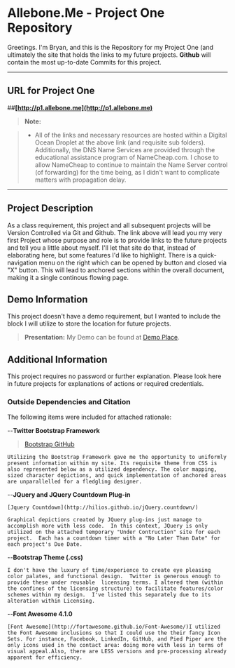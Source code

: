 Allebone.Me - Project One Repository
===================


Greetings.  I'm Bryan, and this is the Repository for my Project One (and ultimately the site that holds the links to my future projects.  **Github** will contain the most up-to-date Commits for this project.  


----------


URL for Project One
-------------

##**[http://p1.allebone.me](http://p1.allebone.me)**


> **Note:**

> - All of the links and necessary resources are hosted within a Digital Ocean Droplet at the above link (and requisite sub folders). Additionally, the DNS Name Services are provided through the educational assistance program of NameCheap.com. I chose to allow NameCheap to continue to maintain the Name Server control (of forwarding) for the time being, as I didn't want to complicate matters with propagation delay. 

----------

Project Description
-------------------

As a class requirement, this project and all subsequent projects will be Version Controlled via Git and Github. The link above will lead you my very first Project whose purpose and role is to provide links to the future projects and tell you a little about myself.  I'll let that site do that, instead of elaborating here, but some features I'd like to highlight. There is a quick-navigation menu on the right which can be opened by button and closed via "X" button. This will lead to anchored sections within the overall document, making it a single continous flowing page. 


Demo Information
--------------------

This project doesn't have a demo requirement, but I wanted to include the block I will utilize to store the location for future projects.  

> **Presentation:** My Demo can be found at [Demo Place](http://p1.allebone.com).

Additional Information
--------------------

This project requires no password or further explanation. Please look here in future projects for explanations of actions or required credentials.

### Outside Dependencies and Citation

The following items were included for attached rationale:

	

 --**Twitter Bootstrap Framework**
 
>	[Bootstrap GitHub](https://github.com/twbs/bootstrap)
	
	Utilizing the Bootstrap Framework gave me the opportunity to uniformly present information within my site. Its requisite theme from CSS is also represented below as a utilized dependency. The color mapping, sized character depictions, and quick implementation of anchored areas are unparallelled for a fledgling designer. 
	
 --**JQuery and JQuery Countdown Plug-in**
	
	[Jquery Countdown](http://hilios.github.io/jQuery.countdown/)
	
	Graphical depictions created by JQuery plug-ins just manage to accomplish more with less code.  In this context, JQuery is only utilized on the attached temporary "Under Contruction" site for each project.  Each has a countdown timer with a "No Later Than Date" for each project's Due Date. 

 --**Bootstrap Theme (.css)**
 
	I don't have the luxury of time/experience to create eye pleasing color palates, and functional design.  Twitter is generous enough to provide these under reusable  licensing terms. I altered them (within the confines of the licensing structure) to facilitate features/color schemes within my design.  I've listed this separately due to its alteration within Licensing. 

--**Font Awesome 4.1.0**

	[Font Awesome](http://fortawesome.github.io/Font-Awesome/)I utilized the Font Awesome inclusions so that I could use the their fancy Icon Sets. For instance, Facebook, LinkedIn, GitHub, and Pied Piper are the only icons used in the contact area: doing more with less in terms of visual appeal.Also, there are LESS versions and pre-processing already apparent for efficiency.


